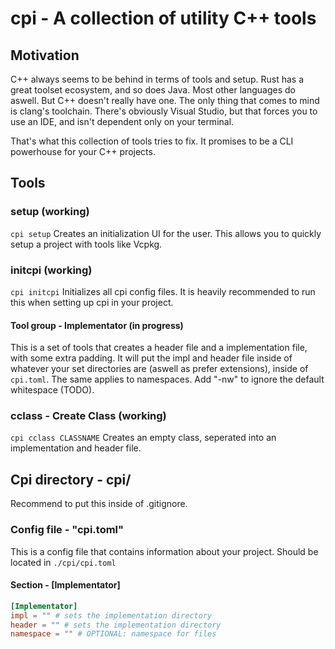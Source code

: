# cpi - A collection of utility C++ tools
## Motivation

C++ always seems to be behind in terms of tools and setup. Rust has a great toolset ecosystem, and so does Java. Most other languages do aswell. But C++ doesn't really have one. The only thing that comes to mind is clang's toolchain. There's obviously Visual Studio, but that forces you to use an IDE, and isn't dependent only on your terminal.

That's what this collection of tools tries to fix. It promises to be a CLI powerhouse for your C++ projects.
## Tools
### setup (working)
`cpi setup`
Creates an initialization UI for the user. This allows you to quickly setup a project with tools like Vcpkg.

### initcpi (working)
`cpi initcpi`
Initializes all cpi config files.
It is heavily recommended to run this when setting up cpi in your project.

#### Tool group - Implementator (in progress)
This is a set of tools that creates a header file and a implementation file, with some extra padding.
It will put the impl and header file inside of whatever your set directories are (aswell as prefer extensions), inside of `cpi.toml`.
The same applies to namespaces. Add "-nw" to ignore the default whitespace (TODO).
### cclass - Create Class (working)
`cpi cclass CLASSNAME`
Creates an empty class, seperated into an implementation and header file.
## Cpi directory - cpi/ 
Recommend to put this inside of .gitignore.

### Config file - "cpi.toml"
This is a config file that contains information about your project. Should be located in `./cpi/cpi.toml`
#### Section - \[Implementator]
```toml
[Implementator]
impl = "" # sets the implementation directory
header = "" # sets the implementation directory
namespace = "" # OPTIONAL: namespace for files
```
